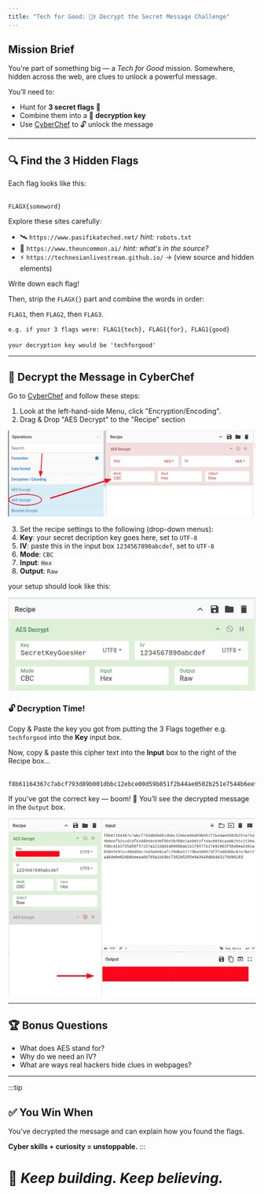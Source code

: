 ```yaml
---
title: "Tech for Good: 🕵️‍♀️ Decrypt the Secret Message Challenge"
---
```


## Mission Brief

You're part of something big — a *Tech for Good* mission. Somewhere, hidden across the web, are clues to unlock a powerful message.

You’ll need to:

- Hunt for **3 secret flags** 🏁
- Combine them into a 🔑 **decryption key**
- Use [CyberChef](https://gchq.github.io/CyberChef/) to 🔓 unlock the message

---

## 🔍 Find the 3 Hidden Flags

Each flag looks like this:

```

FLAGX{someword}

```

Explore these sites carefully:

- 🛰️ `https://www.pasifikateched.net/` *hint:* `robots.txt`
- 🧠 `https://www.theuncommon.ai/` *hint: what's in the source?*
- ⚡ `https://technesianlivestream.github.io/` → (view source and hidden elements)

Write down each flag!

Then, strip the `FLAGX{}` part and combine the words in order:  

`FLAG1`, then `FLAG2`, then `FLAG3`.

```
e.g. if your 3 flags were: FLAG1{tech}, FLAG1{for}, FLAG1{good}

your decryption key would be 'techforgood'

```

---

## 🔐 Decrypt the Message in CyberChef

Go to [CyberChef](https://gchq.github.io/CyberChef/) and follow these steps:

1. Look at the left-hand-side Menu, click "Encryption/Encoding".
2. Drag & Drop "AES Decrypt" to the "Recipe" section

![CyberChef-AESDecrypt-1](/img/CyberChef-AESDecrypt-1.png)

3. Set the recipe settings to the following (drop-down menus):
4. **Key**: your secret decription key goes here, set to `UTF-8`
5. **IV**: paste this in the input box `1234567890abcdef`, set to `UTF-8`
6. **Mode**: `CBC`
7. **Input**: `Hex`
8. **Output**: `Raw`

your setup should look like this:

![CyberChef-AESDecrypt-2](/img/CyberChef-AESDecrypt-2.png)

### 🔓 Decryption Time!

Copy & Paste the key you got from putting the 3 Flags together e.g. `techforgood` into the **Key** input box.

Now, copy & paste this cipher text into the **Input** box to the right of the Recipe box...

```text title="Encrypted Text"

f8b61164367c7abcf793d89b001dbbc12ebce00d59b851f2b44ae0502b251e7544b6eefb2ccd1df53dd956c648fd942b4bbe1aeb015f455c8016caa06231c2130af08c41b3755d88f57157a121d4d146988bab1b1f9577b17e91903f5848ea2391a65642e91cc466d56c7ed3a8e6cafc280ba12779ba589873f2fad8dbbc67e7be12a46de0e024b0beeaa6b765a1bb9bc7382b5255e943648dbbd43170d90183

```

If you’ve got the correct key — boom! 🎉 You’ll see the decrypted message in the `Output` box.

![CyberChef-AESDecrypt-2](/img/CyberChef-AESDecrypt-3.png)

---

## 🏆 Bonus Questions

- What does AES stand for?
- Why do we need an IV?
- What are ways real hackers hide clues in webpages?

---

:::tip

## ✅ You Win When

You’ve decrypted the message and can explain how you found the flags.

**Cyber skills + curiosity = unstoppable.**
:::


# 🌊 *Keep building. Keep believing.*
